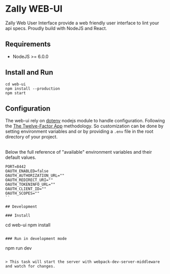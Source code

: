 Zally WEB-UI
============

Zally Web User Interface provide a web friendly user interface to lint your api specs.
Proudly build with NodeJS and React.

## Requirements

* NodeJS >= 6.0.0


## Install and Run

```
cd web-ui
npm install --production
npm start
```

## Configuration

The web-ui rely on [dotenv](https://github.com/motdotla/dotenv) nodejs module to handle configuration.
Following the [The Twelve-Factor App](https://12factor.net/config) methodology.
So customization can be done by setting environment variables and or by providing a `.env` file in the root directory of your project.<br><br>

Below the full reference of "available" environment variables and their default values.

```
PORT=8442
OAUTH_ENABLED=false
OAUTH_AUTHORIZATION_URL=""
OAUTH_REDIRECT_URI=""
OAUTH_TOKENINFO_URL=""
OAUTH_CLIENT_ID=""
OAUTH_SCOPES=""
``

## Development

### Install

```
cd web-ui
npm install
```

### Run in development mode

```
npm run dev
```

> This task will start the server with webpack-dev-server-middleware and watch for changes.

